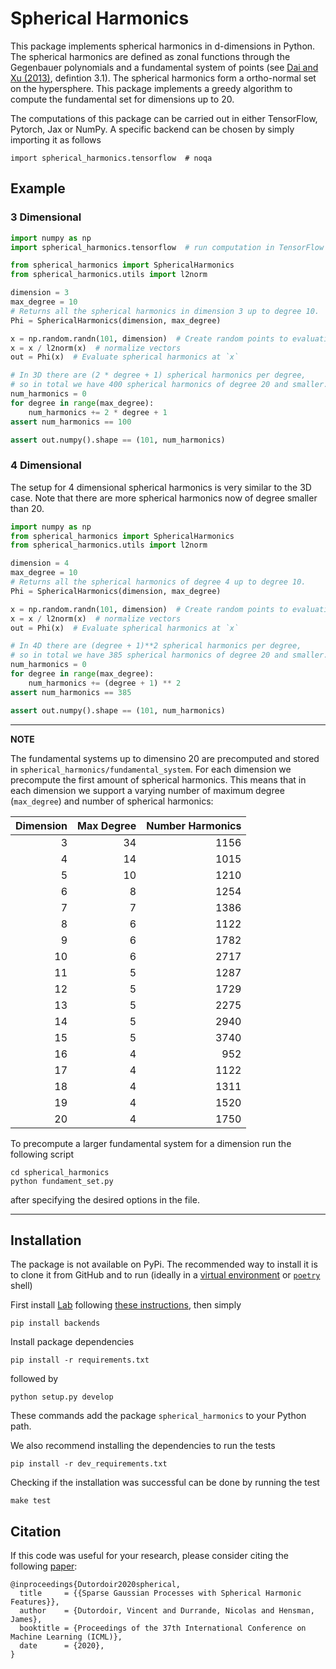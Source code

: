 # Spherical Harmonics

This package implements spherical harmonics in d-dimensions in Python. The spherical harmonics are defined as zonal functions through the Gegenbauer polynomials and a fundamental system of points (see [Dai and Xu (2013)](https://arxiv.org/pdf/1304.2585.pdf), defintion 3.1). The spherical harmonics form a ortho-normal set on the hypersphere. This package implements a greedy algorithm to compute the fundamental set for dimensions up to 20.

The computations of this package can be carried out in either TensorFlow, Pytorch, Jax or NumPy.
A specific backend can be chosen by simply importing it as follows
```
import spherical_harmonics.tensorflow  # noqa
```

## Example

### 3 Dimensional
```python
import numpy as np
import spherical_harmonics.tensorflow  # run computation in TensorFlow

from spherical_harmonics import SphericalHarmonics
from spherical_harmonics.utils import l2norm

dimension = 3
max_degree = 10
# Returns all the spherical harmonics in dimension 3 up to degree 10.
Phi = SphericalHarmonics(dimension, max_degree)

x = np.random.randn(101, dimension)  # Create random points to evaluation Phi
x = x / l2norm(x)  # normalize vectors
out = Phi(x)  # Evaluate spherical harmonics at `x`

# In 3D there are (2 * degree + 1) spherical harmonics per degree,
# so in total we have 400 spherical harmonics of degree 20 and smaller.
num_harmonics = 0
for degree in range(max_degree):
    num_harmonics += 2 * degree + 1
assert num_harmonics == 100

assert out.numpy().shape == (101, num_harmonics)
```

### 4 Dimensional

The setup for 4 dimensional spherical harmonics is very similar to the 3D case. Note that there are more spherical harmonics now of degree smaller than 20.

```python
import numpy as np
from spherical_harmonics import SphericalHarmonics
from spherical_harmonics.utils import l2norm

dimension = 4
max_degree = 10
# Returns all the spherical harmonics of degree 4 up to degree 10.
Phi = SphericalHarmonics(dimension, max_degree)

x = np.random.randn(101, dimension)  # Create random points to evaluation Phi
x = x / l2norm(x)  # normalize vectors
out = Phi(x)  # Evaluate spherical harmonics at `x`

# In 4D there are (degree + 1)**2 spherical harmonics per degree,
# so in total we have 385 spherical harmonics of degree 20 and smaller.
num_harmonics = 0
for degree in range(max_degree):
    num_harmonics += (degree + 1) ** 2
assert num_harmonics == 385

assert out.numpy().shape == (101, num_harmonics)
```

---
**NOTE**

The fundamental systems up to dimensino 20 are precomputed and stored in `spherical_harmonics/fundamental_system`. For each dimension we precompute the first amount of spherical harmonics. This means that in each dimension we support a varying number of maximum degree (`max_degree`) and number of spherical harmonics:

|   Dimension |   Max Degree |   Number Harmonics |
|------------:|-------------:|-------------------:|
|           3 |           34 |               1156 |
|           4 |           14 |               1015 |
|           5 |           10 |               1210 |
|           6 |            8 |               1254 |
|           7 |            7 |               1386 |
|           8 |            6 |               1122 |
|           9 |            6 |               1782 |
|          10 |            6 |               2717 |
|          11 |            5 |               1287 |
|          12 |            5 |               1729 |
|          13 |            5 |               2275 |
|          14 |            5 |               2940 |
|          15 |            5 |               3740 |
|          16 |            4 |                952 |
|          17 |            4 |               1122 |
|          18 |            4 |               1311 |
|          19 |            4 |               1520 |
|          20 |            4 |               1750 |

To precompute a larger fundamental system for a dimension run the following script
```
cd spherical_harmonics
python fundament_set.py
```
after specifying the desired options in the file.

---

## Installation

The package is not available on PyPi. The recommended way to install it is to clone it from GitHub and to run (ideally in a [virtual environment](https://docs.python.org/3/tutorial/venv.html) or [`poetry`](https://python-poetry.org/) shell)

First install [Lab](https://github.com/wesselb/lab) following [these instructions](https://gist.github.com/wesselb/4b44bf87f3789425f96e26c4308d0adc),
then simply
```
pip install backends
```

Install package dependencies
```
pip install -r requirements.txt
```
followed by
```
python setup.py develop
```
These commands add the package `spherical_harmonics` to your Python path.

We also recommend installing the dependencies to run the tests
```
pip install -r dev_requirements.txt
```

Checking if the installation was successful can be done by running the test
```
make test
```

## Citation

If this code was useful for your research, please consider citing the following [paper](http://proceedings.mlr.press/v119/dutordoir20a/dutordoir20a.pdf):
```
@inproceedings{Dutordoir2020spherical,
  title     = {{Sparse Gaussian Processes with Spherical Harmonic Features}},
  author    = {Dutordoir, Vincent and Durrande, Nicolas and Hensman, James},
  booktitle = {Proceedings of the 37th International Conference on Machine Learning (ICML)},
  date      = {2020},
}
```
